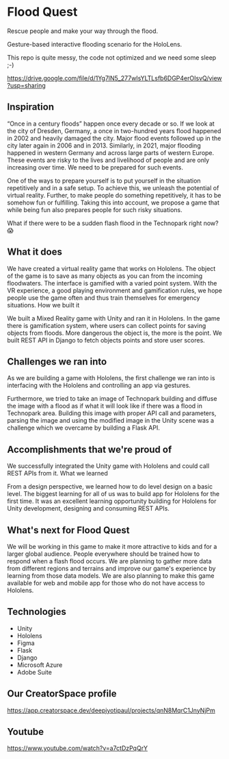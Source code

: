 # Flood Quest

Rescue people and make your way through the flood.

Gesture-based interactive flooding scenario for the HoloLens.

This repo is quite messy, the code not optimized and we need some sleep ;-)

https://drive.google.com/file/d/1Yg7lN5_277wIsYLTLsfb6DGP4erOIsvQ/view?usp=sharing


## Inspiration

“Once in a century floods” happen once every decade or so. If we look at the city of Dresden, Germany, a once in two-hundred years flood happened in 2002 and heavily damaged the city. Major flood events followed up in the city later again in 2006 and in 2013. Similarly, in 2021, major flooding happened in western Germany and across large parts of western Europe. These events are risky to the lives and livelihood of people and are only increasing over time. We need to be prepared for such events.

One of the ways to prepare yourself is to put yourself in the situation repetitively and in a safe setup. To achieve this, we unleash the potential of virtual reality. Further, to make people do something repetitively, it has to be somehow fun or fulfilling. Taking this into account, we propose a game that while being fun also prepares people for such risky situations.

What if there were to be a sudden flash flood in the Technopark right now? 😱

## What it does

We have created a virtual reality game that works on Hololens. The object of the game is to save as many objects as you can from the incoming floodwaters. The interface is gamified with a varied point system. With the VR experience, a good playing environment and gamification rules, we hope people use the game often and thus train themselves for emergency situations.
How we built it

We built a Mixed Reality game with Unity and ran it in Hololens. In the game there is gamification system, where users can collect points for saving objects from floods. More dangerous the object is, the more is the point. We built REST API in Django to fetch objects points and store user scores.

## Challenges we ran into

As we are building a game with Hololens, the first challenge we ran into is interfacing with the Hololens and controlling an app via gestures.

Furthermore, we tried to take an image of Technopark building and diffuse the image with a flood as if what it will look like if there was a flood in Technopark area. Building this image with proper API call and parameters, parsing the image and using the modified image in the Unity scene was a challenge which we overcame by building a Flask API.

## Accomplishments that we're proud of

We successfully integrated the Unity game with Hololens and could call REST APIs from it.
What we learned

From a design perspective, we learned how to do level design on a basic level. The biggest learning for all of us was to build app for Hololens for the first time. It was an excellent learning opportunity building for Hololens for Unity development, designing and consuming REST APIs.

## What's next for Flood Quest

We will be working in this game to make it more attractive to kids and for a larger global audience. People everywhere should be trained how to respond when a flash flood occurs. We are planning to gather more data from different regions and terrains and improve our game's experience by learning from those data models. We are also planning to make this game available for web and mobile app for those who do not have access to Hololens.

## Technologies
* Unity
* Hololens
* Figma
* Flask
* Django
* Microsoft Azure
* Adobe Suite

## Our CreatorSpace profile

https://app.creatorspace.dev/deepjyotipaul/projects/qnN8MqrC1JnyNjPm

## Youtube
https://www.youtube.com/watch?v=a7ctDzPqQrY
